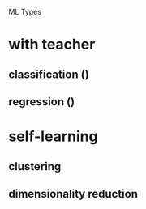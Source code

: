 ML Types

# with teacher

## classification ()

## regression ()

# self-learning

## clustering

## dimensionality reduction
